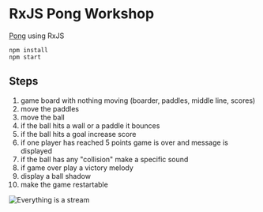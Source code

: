 # RxJS Pong Workshop

[Pong](https://de.wikipedia.org/wiki/Pong) using RxJS

```
npm install
npm start
```

## Steps
1. game board with nothing moving (boarder, paddles, middle line, scores)
2. move the paddles
3. move the ball
4. if the ball hits a wall or a paddle it bounces
5. if the ball hits a goal increase score
6. if one player has reached 5 points game is over and message is displayed
7. if the ball has any "collision" make a specific sound
8. if game over play a victory melody
9. display a ball shadow
10. make the game restartable

![Everything is a stream](https://camo.githubusercontent.com/e581baffb3db3e4f749350326af32de8d5ba4363/687474703a2f2f692e696d6775722e636f6d2f4149696d5138432e6a7067)

